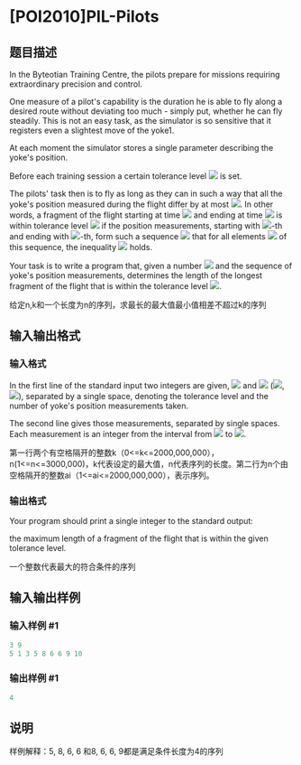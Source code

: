 # [POI2010]PIL-Pilots

## 题目描述

In the Byteotian Training Centre, the pilots prepare for missions requiring extraordinary precision and control.

One measure of a pilot's capability is the duration he is able to fly along a desired route without deviating too much - simply put, whether he can fly steadily. This is not an easy task, as the simulator is so sensitive that it registers even a slightest move of the yoke1.

At each moment the simulator stores a single parameter describing the yoke's position.

Before each training session a certain tolerance level ![](http://main.edu.pl/images/OI17/pil-en-tex.1.png) is set.

The pilots' task then is to fly as long as they can in such a way that all the yoke's position measured during the flight differ by at most ![](http://main.edu.pl/images/OI17/pil-en-tex.2.png). In other words, a fragment of the flight starting at time ![](http://main.edu.pl/images/OI17/pil-en-tex.3.png) and ending at time ![](http://main.edu.pl/images/OI17/pil-en-tex.4.png) is within tolerance level ![](http://main.edu.pl/images/OI17/pil-en-tex.5.png) if the position measurements, starting with ![](http://main.edu.pl/images/OI17/pil-en-tex.6.png)-th and ending with ![](http://main.edu.pl/images/OI17/pil-en-tex.7.png)-th, form such a sequence ![](http://main.edu.pl/images/OI17/pil-en-tex.8.png) that for all elements ![](http://main.edu.pl/images/OI17/pil-en-tex.9.png) of this sequence, the inequality ![](http://main.edu.pl/images/OI17/pil-en-tex.10.png) holds.

Your task is to write a program that, given a number ![](http://main.edu.pl/images/OI17/pil-en-tex.11.png) and the sequence of yoke's position measurements, determines the length of the longest fragment of the flight that is within the tolerance level ![](http://main.edu.pl/images/OI17/pil-en-tex.12.png).

给定n,k和一个长度为n的序列，求最长的最大值最小值相差不超过k的序列

## 输入输出格式

### 输入格式

In the first line of the standard input two integers are given, ![](http://main.edu.pl/images/OI17/pil-en-tex.13.png) and ![](http://main.edu.pl/images/OI17/pil-en-tex.14.png) (![](http://main.edu.pl/images/OI17/pil-en-tex.15.png), ![](http://main.edu.pl/images/OI17/pil-en-tex.16.png)), separated by a single space, denoting the tolerance level and the number of yoke's position measurements taken.

The second line gives those measurements, separated by single spaces. Each measurement is an integer from the interval from ![](http://main.edu.pl/images/OI17/pil-en-tex.17.png) to ![](http://main.edu.pl/images/OI17/pil-en-tex.18.png).

第一行两个有空格隔开的整数k（0<=k<=2000,000,000），n(1<=n<=3000,000)，k代表设定的最大值，n代表序列的长度。第二行为n个由空格隔开的整数ai（1<=ai<=2000,000,000），表示序列。

### 输出格式

Your program should print a single integer to the standard output:

the maximum length of a fragment of the flight that is within the given tolerance level.

一个整数代表最大的符合条件的序列

## 输入输出样例

### 输入样例 #1

```cpp
3 9
5 1 3 5 8 6 6 9 10
```


### 输出样例 #1

```cpp
4
```


## 说明

样例解释：5, 8, 6, 6 和8, 6, 6, 9都是满足条件长度为4的序列


